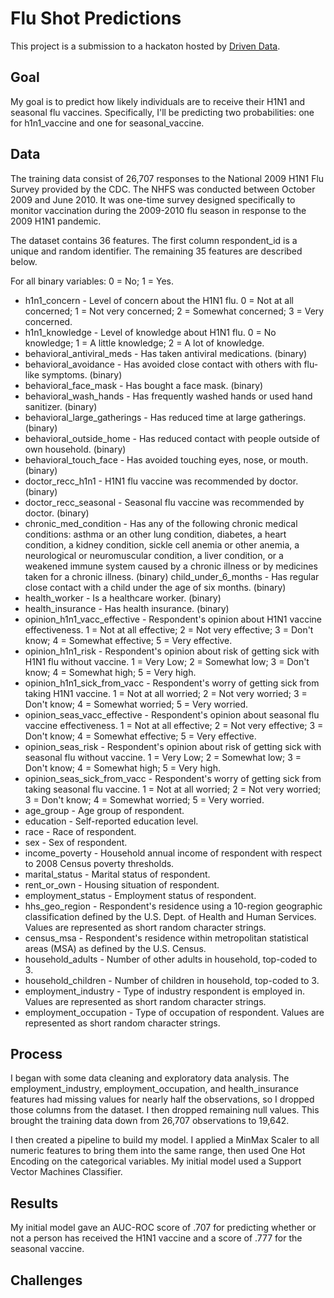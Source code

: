 # Flu Shot Predictions

This project is a submission to a hackaton hosted by [Driven Data](https://www.drivendata.org/competitions/66/flu-shot-learning/). 

## Goal
My goal is to predict how likely individuals are to receive their H1N1 and seasonal flu vaccines. Specifically, I'll be predicting two probabilities: one for h1n1_vaccine and one for seasonal_vaccine.

## Data
The training data consist of 26,707 responses to the National 2009 H1N1 Flu Survey provided by the CDC. The NHFS was conducted between October 2009 and June 2010. It was one-time survey designed specifically to monitor vaccination during the 2009-2010 flu season in response to the 2009 H1N1 pandemic.

The dataset contains 36 features.
The first column respondent_id is a unique and random identifier. The remaining 35 features are described below.

For all binary variables: 0 = No; 1 = Yes.

* h1n1_concern - Level of concern about the H1N1 flu.
    0 = Not at all concerned; 1 = Not very concerned; 2 = Somewhat concerned; 3 = Very concerned.
* h1n1_knowledge - Level of knowledge about H1N1 flu.
    0 = No knowledge; 1 = A little knowledge; 2 = A lot of knowledge.
* behavioral_antiviral_meds - Has taken antiviral medications. (binary)
* behavioral_avoidance - Has avoided close contact with others with flu-like symptoms. (binary)
* behavioral_face_mask - Has bought a face mask. (binary)
* behavioral_wash_hands - Has frequently washed hands or used hand sanitizer. (binary)
* behavioral_large_gatherings - Has reduced time at large gatherings. (binary)
* behavioral_outside_home - Has reduced contact with people outside of own household. (binary)
* behavioral_touch_face - Has avoided touching eyes, nose, or mouth. (binary)
* doctor_recc_h1n1 - H1N1 flu vaccine was recommended by doctor. (binary)
* doctor_recc_seasonal - Seasonal flu vaccine was recommended by doctor. (binary)
* chronic_med_condition - Has any of the following chronic medical conditions: asthma or an other lung condition, diabetes, a heart condition, a kidney condition, sickle cell anemia or other anemia, a neurological or neuromuscular condition, a liver condition, or a weakened immune system caused by a chronic illness or by medicines taken for a chronic illness. (binary)
child_under_6_months - Has regular close contact with a child under the age of six months. (binary)
* health_worker - Is a healthcare worker. (binary)
* health_insurance - Has health insurance. (binary)
* opinion_h1n1_vacc_effective - Respondent's opinion about H1N1 vaccine effectiveness.
    1 = Not at all effective; 2 = Not very effective; 3 = Don't know; 4 = Somewhat effective; 5 = Very effective.
* opinion_h1n1_risk - Respondent's opinion about risk of getting sick with H1N1 flu without vaccine.
    1 = Very Low; 2 = Somewhat low; 3 = Don't know; 4 = Somewhat high; 5 = Very high.
* opinion_h1n1_sick_from_vacc - Respondent's worry of getting sick from taking H1N1 vaccine.
    1 = Not at all worried; 2 = Not very worried; 3 = Don't know; 4 = Somewhat worried; 5 = Very worried.
* opinion_seas_vacc_effective - Respondent's opinion about seasonal flu vaccine effectiveness.
    1 = Not at all effective; 2 = Not very effective; 3 = Don't know; 4 = Somewhat effective; 5 = Very effective.
* opinion_seas_risk - Respondent's opinion about risk of getting sick with seasonal flu without vaccine.
    1 = Very Low; 2 = Somewhat low; 3 = Don't know; 4 = Somewhat high; 5 = Very high.
* opinion_seas_sick_from_vacc - Respondent's worry of getting sick from taking seasonal flu vaccine.
    1 = Not at all worried; 2 = Not very worried; 3 = Don't know; 4 = Somewhat worried; 5 = Very worried.
* age_group - Age group of respondent.
* education - Self-reported education level.
* race - Race of respondent.
* sex - Sex of respondent.
* income_poverty - Household annual income of respondent with respect to 2008 Census poverty thresholds.
* marital_status - Marital status of respondent.
* rent_or_own - Housing situation of respondent.
* employment_status - Employment status of respondent.
* hhs_geo_region - Respondent's residence using a 10-region geographic classification defined by the U.S. Dept. of Health and Human Services. Values are represented as short random character strings.
* census_msa - Respondent's residence within metropolitan statistical areas (MSA) as defined by the U.S. Census.
* household_adults - Number of other adults in household, top-coded to 3.
* household_children - Number of children in household, top-coded to 3.
* employment_industry - Type of industry respondent is employed in. Values are represented as short random character strings.
* employment_occupation - Type of occupation of respondent. Values are represented as short random character strings.


## Process
I began with some data cleaning and exploratory data analysis. The employment_industry, employment_occupation, and health_insurance features had missing values for nearly half the observations, so I dropped those columns from the dataset. I then dropped remaining null values. This brought the training data down from 26,707 observations to 19,642.

I then created a pipeline to build my model. I applied a MinMax Scaler to all numeric features to bring them into the same range, then used One Hot Encoding on the categorical variables.
My initial model used a Support Vector Machines Classifier.

## Results
My initial model gave an AUC-ROC score of .707 for predicting whether or not a person has received the H1N1 vaccine and a score of .777 for the seasonal vaccine.

## Challenges
